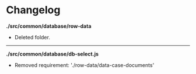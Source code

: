 # Changelog

**./src/common/database/row-data**
* Deleted folder.

---

**./src/common/database/db-select.js**
* Removed requirement: './row-data/data-case-documents'
